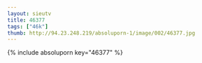 ```yaml
--- 
layout: sieutv
title: 46377
tags: ["46k"]
thumb: http://94.23.248.219/absoluporn-1/image/002/46377.jpg
---
```

{% include absoluporn key="46377" %} 
